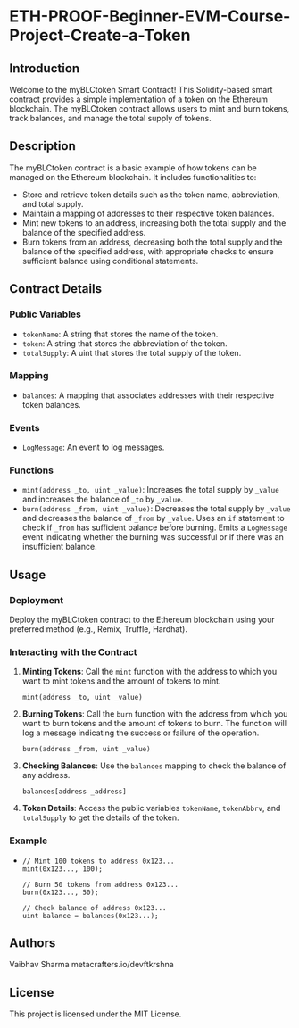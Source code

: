 # ETH-PROOF-Beginner-EVM-Course-Project-Create-a-Token
## Introduction
Welcome to the myBLCtoken Smart Contract! This Solidity-based smart contract provides a simple implementation of a token on the Ethereum blockchain. The myBLCtoken contract allows users to mint and burn tokens, track balances, and manage the total supply of tokens.

## Description
The myBLCtoken contract is a basic example of how tokens can be managed on the Ethereum blockchain. It includes functionalities to:
- Store and retrieve token details such as the token name, abbreviation, and total supply.
- Maintain a mapping of addresses to their respective token balances.
- Mint new tokens to an address, increasing both the total supply and the balance of the specified address.
- Burn tokens from an address, decreasing both the total supply and the balance of the specified address, with appropriate checks to ensure sufficient balance using conditional statements.

## Contract Details

### Public Variables
- `tokenName`: A string that stores the name of the token.
- `token`: A string that stores the abbreviation of the token.
- `totalSupply`: A uint that stores the total supply of the token.

### Mapping
- `balances`: A mapping that associates addresses with their respective token balances.

### Events
- `LogMessage`: An event to log messages.

### Functions
- `mint(address _to, uint _value)`: Increases the total supply by `_value` and increases the balance of `_to` by `_value`.
- `burn(address _from, uint _value)`: Decreases the total supply by `_value` and decreases the balance of `_from` by `_value`. Uses an `if` statement to check if `_from` has sufficient balance before burning. Emits a `LogMessage` event indicating whether the burning was successful or if there was an insufficient balance.

## Usage

### Deployment
Deploy the myBLCtoken contract to the Ethereum blockchain using your preferred method (e.g., Remix, Truffle, Hardhat).

### Interacting with the Contract
1. **Minting Tokens**: Call the `mint` function with the address to which you want to mint tokens and the amount of tokens to mint.
   ```solidity
   mint(address _to, uint _value)
2. **Burning Tokens**: Call the `burn` function with the address from which you want to burn tokens and the amount of tokens to burn. The function will log a message
   indicating the success or failure of the operation.
   ```solidity
   burn(address _from, uint _value)
3. **Checking Balances**: Use the `balances` mapping to check the balance of any address.
   ```solidity
   balances[address _address]
4. **Token Details**: Access the public variables `tokenName`, `tokenAbbrv`, and `totalSupply` to get the details of the token.

### Example
- ```solidity
  // Mint 100 tokens to address 0x123...
  mint(0x123..., 100);

  // Burn 50 tokens from address 0x123...
  burn(0x123..., 50);

  // Check balance of address 0x123...
  uint balance = balances(0x123...);
## Authors
Vaibhav Sharma
metacrafters.io/devftkrshna
## License
This project is licensed under the MIT License.
